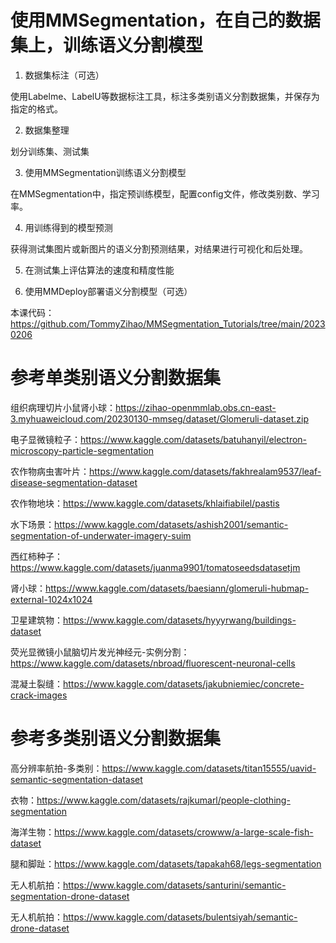 # 使用MMSegmentation，在自己的数据集上，训练语义分割模型
1. 数据集标注（可选）

使用Labelme、LabelU等数据标注工具，标注多类别语义分割数据集，并保存为指定的格式。

2. 数据集整理

划分训练集、测试集

3. 使用MMSegmentation训练语义分割模型

在MMSegmentation中，指定预训练模型，配置config文件，修改类别数、学习率。

4. 用训练得到的模型预测

获得测试集图片或新图片的语义分割预测结果，对结果进行可视化和后处理。

5. 在测试集上评估算法的速度和精度性能

6. 使用MMDeploy部署语义分割模型（可选）



本课代码：https://github.com/TommyZihao/MMSegmentation_Tutorials/tree/main/20230206

# 参考单类别语义分割数据集
组织病理切片小鼠肾小球：https://zihao-openmmlab.obs.cn-east-3.myhuaweicloud.com/20230130-mmseg/dataset/Glomeruli-dataset.zip

电子显微镜粒子：https://www.kaggle.com/datasets/batuhanyil/electron-microscopy-particle-segmentation

农作物病虫害叶片：https://www.kaggle.com/datasets/fakhrealam9537/leaf-disease-segmentation-dataset

农作物地块：https://www.kaggle.com/datasets/khlaifiabilel/pastis

水下场景：https://www.kaggle.com/datasets/ashish2001/semantic-segmentation-of-underwater-imagery-suim

西红柿种子：https://www.kaggle.com/datasets/juanma9901/tomatoseedsdatasetjm

肾小球：https://www.kaggle.com/datasets/baesiann/glomeruli-hubmap-external-1024x1024

卫星建筑物：https://www.kaggle.com/datasets/hyyyrwang/buildings-dataset

荧光显微镜小鼠脑切片发光神经元-实例分割：https://www.kaggle.com/datasets/nbroad/fluorescent-neuronal-cells

混凝土裂缝：https://www.kaggle.com/datasets/jakubniemiec/concrete-crack-images

# 参考多类别语义分割数据集
高分辨率航拍-多类别：https://www.kaggle.com/datasets/titan15555/uavid-semantic-segmentation-dataset

衣物：https://www.kaggle.com/datasets/rajkumarl/people-clothing-segmentation

海洋生物：https://www.kaggle.com/datasets/crowww/a-large-scale-fish-dataset

腿和脚趾：https://www.kaggle.com/datasets/tapakah68/legs-segmentation

无人机航拍：https://www.kaggle.com/datasets/santurini/semantic-segmentation-drone-dataset

无人机航拍：https://www.kaggle.com/datasets/bulentsiyah/semantic-drone-dataset
